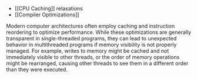 - [[CPU Caching]] relaxations
- [[Compiler Optimizations]]

Modern computer architectures often employ caching and instruction reordering to optimize performance. While these optimizations are generally transparent in single-threaded programs, they can lead to unexpected behavior in multithreaded programs if memory visibility is not properly managed. For example, writes to memory might be cached and not immediately visible to other threads, or the order of memory operations might be rearranged, causing other threads to see them in a different order than they were executed.